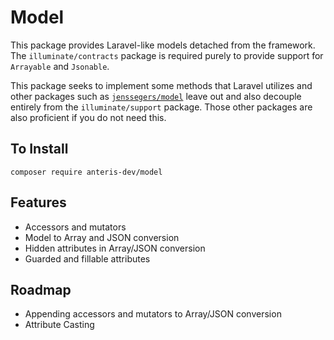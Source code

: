 # Model
This package provides Laravel-like models detached from the framework. The `illuminate/contracts` package is required purely to provide support for `Arrayable` and `Jsonable`.

This package seeks to implement some methods that Laravel utilizes and other packages such as [`jenssegers/model`](https://github.com/jenssegers/model) leave out and also decouple entirely from the `illuminate/support` package. Those other packages are also proficient if you do not need this.

## To Install
`composer require anteris-dev/model`

## Features
- Accessors and mutators
- Model to Array and JSON conversion
- Hidden attributes in Array/JSON conversion
- Guarded and fillable attributes

## Roadmap
- Appending accessors and mutators to Array/JSON conversion
- Attribute Casting
